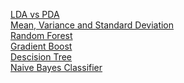 [LDA vs PDA](https://www.youtube.com/watch?v=M4HpyJHPYBY) <br/>
[Mean, Variance and Standard Deviation](https://www.geeksforgeeks.org/mathematics-mean-variance-and-standard-deviation/)  <br/>
[Random Forest](https://www.youtube.com/watch?v=J4Wdy0Wc_xQ) <br/>
[Gradient Boost](https://www.youtube.com/watch?v=3CC4N4z3GJc) <br/>
[Descision Tree](https://www.youtube.com/watch?v=_L39rN6gz7Y) <br/>
[Naive Bayes Classifier](https://www.youtube.com/watch?v=O2L2Uv9pdDA) <br/>
